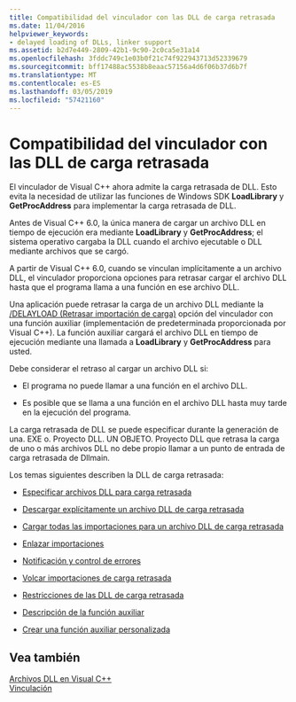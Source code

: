 ```yaml
---
title: Compatibilidad del vinculador con las DLL de carga retrasada
ms.date: 11/04/2016
helpviewer_keywords:
- delayed loading of DLLs, linker support
ms.assetid: b2d7e449-2809-42b1-9c90-2c0ca5e31a14
ms.openlocfilehash: 3fddc749c1e03b0f21c74f922943713d52339679
ms.sourcegitcommit: bff17488ac5538b8eaac57156a4d6f06b37d6b7f
ms.translationtype: MT
ms.contentlocale: es-ES
ms.lasthandoff: 03/05/2019
ms.locfileid: "57421160"
---
```

# <a name="linker-support-for-delay-loaded-dlls"></a>Compatibilidad del vinculador con las DLL de carga retrasada

El vinculador de Visual C++ ahora admite la carga retrasada de DLL. Esto evita la necesidad de utilizar las funciones de Windows SDK **LoadLibrary** y **GetProcAddress** para implementar la carga retrasada de DLL.

Antes de Visual C++ 6.0, la única manera de cargar un archivo DLL en tiempo de ejecución era mediante **LoadLibrary** y **GetProcAddress**; el sistema operativo cargaba la DLL cuando el archivo ejecutable o DLL mediante archivos que se cargó.

A partir de Visual C++ 6.0, cuando se vinculan implícitamente a un archivo DLL, el vinculador proporciona opciones para retrasar cargar el archivo DLL hasta que el programa llama a una función en ese archivo DLL.

Una aplicación puede retrasar la carga de un archivo DLL mediante la [/DELAYLOAD (Retrasar importación de carga)](../../build/reference/delayload-delay-load-import.md) opción del vinculador con una función auxiliar (implementación de predeterminada proporcionada por Visual C++). La función auxiliar cargará el archivo DLL en tiempo de ejecución mediante una llamada a **LoadLibrary** y **GetProcAddress** para usted.

Debe considerar el retraso al cargar un archivo DLL si:

- El programa no puede llamar a una función en el archivo DLL.

- Es posible que se llama a una función en el archivo DLL hasta muy tarde en la ejecución del programa.

La carga retrasada de DLL se puede especificar durante la generación de una. EXE o. Proyecto DLL. UN OBJETO. Proyecto DLL que retrasa la carga de uno o más archivos DLL no debe propio llamar a un punto de entrada de carga retrasada de Dllmain.

Los temas siguientes describen la DLL de carga retrasada:

- [Especificar archivos DLL para carga retrasada](../../build/reference/specifying-dlls-to-delay-load.md)

- [Descargar explícitamente un archivo DLL de carga retrasada](../../build/reference/explicitly-unloading-a-delay-loaded-dll.md)

- [Cargar todas las importaciones para un archivo DLL de carga retrasada](../../build/reference/loading-all-imports-for-a-delay-loaded-dll.md)

- [Enlazar importaciones](../../build/reference/binding-imports.md)

- [Notificación y control de errores](../../build/reference/error-handling-and-notification.md)

- [Volcar importaciones de carga retrasada](../../build/reference/dumping-delay-loaded-imports.md)

- [Restricciones de las DLL de carga retrasada](../../build/reference/constraints-of-delay-loading-dlls.md)

- [Descripción de la función auxiliar](understanding-the-helper-function.md)

- [Crear una función auxiliar personalizada](../../build/reference/developing-your-own-helper-function.md)

## <a name="see-also"></a>Vea también

[Archivos DLL en Visual C++](../../build/dlls-in-visual-cpp.md)<br/>
[Vinculación](../../build/reference/linking.md)
